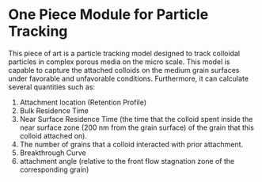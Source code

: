 # One Piece Module for Particle Tracking

This piece of art is a particle tracking model designed to track colloidal particles in complex porous media on the micro scale. This model is capable to capture the attached colloids on the medium grain surfaces under favorable and unfavorable conditions. Furthermore, it can calculate several quantities such as:

1. Attachment location (Retention Profile)
2. Bulk Residence Time
3. Near Surface Residence Time (the time that the colloid spent inside the near surface zone (200 nm from the grain surface) of the grain that this colloid attached on).
4. The number of grains that a colloid interacted with prior attachment.
5. Breakthrough Curve
6. attachment angle (relative to the front flow stagnation zone of the corresponding grain)

